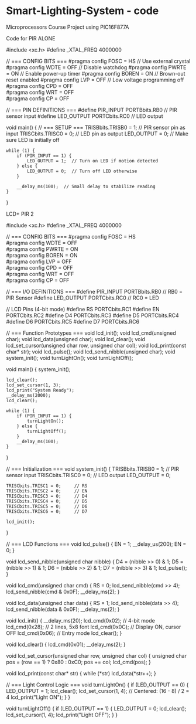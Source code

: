 # Smart-Lighting-System - code 
 Microprocessors Course Project using PIC16F877A


Code for PIR ALONE

#include <xc.h>
#define _XTAL_FREQ 4000000

// === CONFIG BITS ===
#pragma config FOSC = HS       // Use external crystal
#pragma config WDTE = OFF      // Disable watchdog
#pragma config PWRTE = ON      // Enable power-up timer
#pragma config BOREN = ON      // Brown-out reset enabled
#pragma config LVP = OFF       // Low voltage programming off
#pragma config CPD = OFF       
#pragma config WRT = OFF       
#pragma config CP = OFF        

// === PIN DEFINITIONS ===
#define PIR_INPUT PORTBbits.RB0     // PIR sensor input
#define LED_OUTPUT PORTCbits.RC0    // LED output

void main() {
    // === SETUP ===
    TRISBbits.TRISB0 = 1;  // PIR sensor pin as input
    TRISCbits.TRISC0 = 0;  // LED pin as output
    LED_OUTPUT = 0;        // Make sure LED is initially off

    while (1) {
        if (PIR_INPUT == 1) {
            LED_OUTPUT = 1;  // Turn on LED if motion detected
        } else {
            LED_OUTPUT = 0;  // Turn off LED otherwise
        }

        __delay_ms(100);  // Small delay to stabilize reading
    }
}


LCD+ PIR 2


#include <xc.h>
#define _XTAL_FREQ 4000000

// === CONFIG BITS ===
#pragma config FOSC = HS       
#pragma config WDTE = OFF      
#pragma config PWRTE = ON      
#pragma config BOREN = ON      
#pragma config LVP = OFF       
#pragma config CPD = OFF       
#pragma config WRT = OFF       
#pragma config CP = OFF        

// === I/O DEFINITIONS ===
#define PIR_INPUT PORTBbits.RB0     // RB0 = PIR Sensor
#define LED_OUTPUT PORTCbits.RC0    // RC0 = LED

// LCD Pins (4-bit mode)
#define RS PORTCbits.RC1
#define EN PORTCbits.RC2
#define D4 PORTCbits.RC3
#define D5 PORTCbits.RC4
#define D6 PORTCbits.RC5
#define D7 PORTCbits.RC6

// === Function Prototypes ===
void lcd_init();
void lcd_cmd(unsigned char);
void lcd_data(unsigned char);
void lcd_clear();
void lcd_set_cursor(unsigned char row, unsigned char col);
void lcd_print(const char* str);
void lcd_pulse();
void lcd_send_nibble(unsigned char);
void system_init();
void turnLightOn();
void turnLightOff();

void main() {
    system_init();

    lcd_clear();
    lcd_set_cursor(1, 3);
    lcd_print("System Ready");
    __delay_ms(2000);
    lcd_clear();

    while (1) {
        if (PIR_INPUT == 1) {
            turnLightOn();
        } else {
            turnLightOff();
        }
        __delay_ms(100);
    }
}

// === Initialization ===
void system_init() {
    TRISBbits.TRISB0 = 1;     // PIR sensor input
    TRISCbits.TRISC0 = 0;     // LED output
    LED_OUTPUT = 0;

    TRISCbits.TRISC1 = 0;     // RS
    TRISCbits.TRISC2 = 0;     // EN
    TRISCbits.TRISC3 = 0;     // D4
    TRISCbits.TRISC4 = 0;     // D5
    TRISCbits.TRISC5 = 0;     // D6
    TRISCbits.TRISC6 = 0;     // D7

    lcd_init();
}

// === LCD Functions ===
void lcd_pulse() {
    EN = 1; __delay_us(200); EN = 0;
}

void lcd_send_nibble(unsigned char nibble) {
    D4 = (nibble >> 0) & 1;
    D5 = (nibble >> 1) & 1;
    D6 = (nibble >> 2) & 1;
    D7 = (nibble >> 3) & 1;
    lcd_pulse();
}

void lcd_cmd(unsigned char cmd) {
    RS = 0;
    lcd_send_nibble(cmd >> 4);
    lcd_send_nibble(cmd & 0x0F);
    __delay_ms(2);
}

void lcd_data(unsigned char data) {
    RS = 1;
    lcd_send_nibble(data >> 4);
    lcd_send_nibble(data & 0x0F);
    __delay_ms(2);
}

void lcd_init() {
    __delay_ms(20);
    lcd_cmd(0x02);  // 4-bit mode
    lcd_cmd(0x28);  // 2 lines, 5x8 font
    lcd_cmd(0x0C);  // Display ON, cursor OFF
    lcd_cmd(0x06);  // Entry mode
    lcd_clear();
}

void lcd_clear() {
    lcd_cmd(0x01);
    __delay_ms(2);
}

void lcd_set_cursor(unsigned char row, unsigned char col) {
    unsigned char pos = (row == 1) ? 0x80 : 0xC0;
    pos += col;
    lcd_cmd(pos);
}

void lcd_print(const char* str) {
    while (*str) lcd_data(*str++);
}

// === Light Control Logic ===
void turnLightOn() {
    if (LED_OUTPUT == 0) {
        LED_OUTPUT = 1;
        lcd_clear();
        lcd_set_cursor(1, 4);  // Centered: (16 - 8) / 2 = 4
        lcd_print("Light ON");
    }
}

void turnLightOff() {
    if (LED_OUTPUT == 1) {
        LED_OUTPUT = 0;
        lcd_clear();
        lcd_set_cursor(1, 4);
        lcd_print("Light OFF");
    }
}
